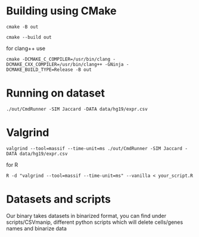 # Building using CMake

```
cmake -B out

cmake --build out
```

for clang++ use

```
cmake -DCMAKE_C_COMPILER=/usr/bin/clang -DCMAKE_CXX_COMPILER=/usr/bin/clang++ -GNinja -DCMAKE_BUILD_TYPE=Release -B out
```

# Running on dataset

```
./out/CmdRunner -SIM Jaccard -DATA data/hg19/expr.csv
```

# Valgrind

```
valgrind --tool=massif --time-unit=ms ./out/CmdRunner -SIM Jaccard -DATA data/hg19/expr.csv
```

for R

```
R -d "valgrind --tool=massif --time-unit=ms" --vanilla < your_script.R
```

# Datasets and scripts

Our binary takes datasets in binarized format, you can find under scripts/CSVmanip, different python scripts which will delete cells/genes names and binarize data